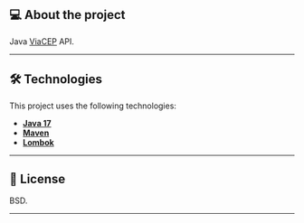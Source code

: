 ## 💻 About the project

Java [ViaCEP](https://viacep.com.br/) API.

---

## 🛠 Technologies

This project uses the following technologies:

- **[Java 17](https://www.oracle.com/java)**
- **[Maven](https://maven.apache.org)**
- **[Lombok](https://projectlombok.org)**

---

## 📝 License

BSD.

---
